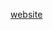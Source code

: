[website](https://hywebu00.github.io/HyUI_v4/form.html# ':include :type=iframe width=100% height=800px')
